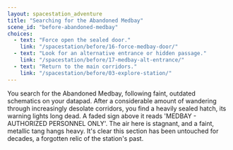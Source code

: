 ```yaml
---
layout: spacestation_adventure
title: "Searching for the Abandoned Medbay"
scene_id: "before-abandoned-medbay"
choices:
  - text: "Force open the sealed door."
    link: "/spacestation/before/16-force-medbay-door/"
  - text: "Look for an alternative entrance or hidden passage."
    link: "/spacestation/before/17-medbay-alt-entrance/"
  - text: "Return to the main corridors."
    link: "/spacestation/before/03-explore-station/"
---
```


You search for the Abandoned Medbay, following faint, outdated schematics on your datapad. After a considerable amount of wandering through increasingly desolate corridors, you find a heavily sealed hatch, its warning lights long dead. A faded sign above it reads 'MEDBAY - AUTHORIZED PERSONNEL ONLY'. The air here is stagnant, and a faint, metallic tang hangs heavy. It's clear this section has been untouched for decades, a forgotten relic of the station's past.
